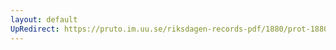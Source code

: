 ```yaml
---
layout: default
UpRedirect: https://pruto.im.uu.se/riksdagen-records-pdf/1880/prot-1880--fk--038/prot-1880--fk--038_017.pdf
---
```

